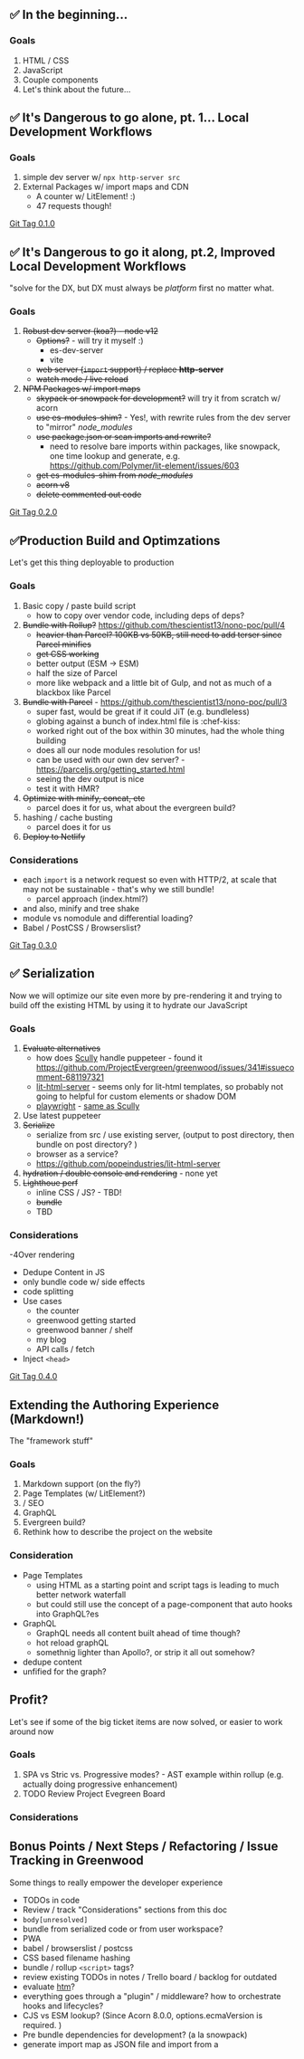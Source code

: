## ✅ In the beginning...

### Goals
1. HTML / CSS
1. JavaScript
1. Couple components
1. Let's think about the future...

## ✅ It's Dangerous to go alone, pt. 1... Local Development Workflows

### Goals
1. simple dev server w/ `npx http-server src`
1. External Packages w/ import maps and CDN
    - A counter w/ LitElement!  :)
    - 47 requests though!

[Git Tag 0.1.0](https://github.com/thescientist13/nono-poc/releases/tag/0.1.0)

## ✅ It's Dangerous to go it along, pt.2, Improved Local Development Workflows
"solve for the DX, but DX must always be _platform_ first no matter what.

### Goals
1. ~~Robust dev server (koa?) - node v12~~
    - ~~Options?~~ - will try it myself :)
      - es-dev-server
      - vite
    - ~~web server (`import` support) / replace **http-server**~~
    - ~~watch mode / live reload~~
1. ~~NPM Packages w/ import maps~~
    - ~~skypack or snowpack for development?~~ will try it from scratch w/ acorn
    - ~~use es-modules-shim?~~ - Yes!, with rewrite rules from the dev server to "mirror" _node_modules_
    - ~~use package.json or scan imports and rewrite?~~
      - need to resolve bare imports within packages, like snowpack, one time lookup and generate, e.g. https://github.com/Polymer/lit-element/issues/603
    - ~~get es-modules-shim from _node_modules_~~
    - ~~acorn v8~~
    - ~~delete commented out code~~

[Git Tag 0.2.0](https://github.com/thescientist13/nono-poc/releases/tag/0.2.0)


## ✅Production Build and Optimzations
Let's get this thing deployable to production

### Goals
1. Basic copy / paste build script
    - how to copy over vendor code, including deps of deps?
1. ~~Bundle with Rollup?~~ https://github.com/thescientist13/nono-poc/pull/4
    - ~~heavier than Parcel?  100KB vs 50KB, still need to add terser since Parcel minifies~~
    - ~~get CSS working~~
    - better output (ESM -> ESM)
    - half the size of Parcel
    - more like webpack and a little bit of Gulp, and not as much of a blackbox like Parcel
1. ~~Bundle with Parcel~~ - https://github.com/thescientist13/nono-poc/pull/3
    - super fast, would be great if it could JiT (e.g. bundleless)
    - globing against a bunch of index.html file is :chef-kiss:
    - worked right out of the box within 30 minutes, had the whole thing building
    - does all our node modules resolution for us!
    - can be used with our own dev server? - https://parceljs.org/getting_started.html
    - seeing the dev output is nice
    - test it with HMR?
1. ~~Optimize with minify, concat, etc~~
    - parcel does it for us, what about the evergreen build?
1. hashing / cache busting
    - parcel does it for us
1. ~~Deploy to Netlify~~

### Considerations
- each `import` is a network request so even with HTTP/2, at scale that may not be sustainable - that's why we still bundle!
  - parcel approach (index.html?)
- and also, minify and tree shake
- module vs nomodule and differential loading?
- Babel / PostCSS / Browserslist?

[Git Tag 0.3.0](https://github.com/thescientist13/nono-poc/releases/tag/0.3.0)

## ✅ Serialization
Now we will optimize our site even more by pre-rendering it and trying to build off the existing HTML by using it to hydrate our JavaScript

### Goals
1. ~~Evaluate alternatives~~
    - how does [Scully](https://github.com/scullyio/scully) handle puppeteer - found it https://github.com/ProjectEvergreen/greenwood/issues/341#issuecomment-681197321
    - [lit-html-server](https://github.com/popeindustries/lit-html-server) - seems only for lit-html templates, so probably not going to helpful for custom elements or shadow DOM
    - [playwright](https://github.com/microsoft/playwright) - [same as Scully](https://playwright.dev/#version=v1.3.0&path=docs%2Fdocker%2FREADME.md&q=)
1. Use latest puppeteer
1. ~~Serialize~~
    - serialize from src / use existing server, (output to post directory, then bundle on post directory? )
    - browser as a service?
    - https://github.com/popeindustries/lit-html-server
1. ~~hydration / double console and rendering~~ - none yet
1. ~~Lighthoue perf~~
    - inline CSS / JS? - TBD!
    - ~~bundle~~ 
    - TBD


### Considerations
-4Over rendering
- Dedupe Content in JS
- only bundle code w/ side effects
- code splitting
- Use cases
  - the counter
  - greenwood getting started
  - greenwood banner / shelf
  - my blog
  - API calls / fetch
- Inject `<head>`

[Git Tag 0.4.0](https://github.com/thescientist13/nono-poc/releases/tag/0.4.0)

## Extending the Authoring Experience (Markdown!)
The "framework stuff"

### Goals
1. Markdown support (on the fly?)
1. Page Templates (w/ LitElement?)
1. <meta> / SEO
1. GraphQL
1. Evergreen build?
1. Rethink how to describe the project on the website

### Consideration
- Page Templates
    - using HTML as a starting point and script tags is leading to much better network waterfall
    - but could still use the concept of a page-component that auto hooks into GraphQL?es
- GraphQL
    - GraphQL needs all content built ahead of time though?
    - hot reload graphQL
    - somethnig lighter than Apollo?, or strip it all out somehow?
- dedupe content
- unfified for the graph?


## Profit?
Let's see if some of the big ticket items are now solved, or easier to work around now

### Goals
1. SPA vs Stric vs. Progressive modes? - AST example within rollup (e.g. actually doing progressive enhancement)
1. TODO Review Project Evegreen Board

### Considerations

## Bonus Points / Next Steps / Refactoring / Issue Tracking in Greenwood
Some things to really empower the developer experience

- TODOs in code
- Review / track "Considerations" sections from this doc
- `body[unresolved]`
- bundle from serialized code or from user workspace?
- PWA
- babel / browserslist / postcss
- CSS based filename hashing
- bundle / rollup `<script>` tags?
- review existing TODOs in notes / Trello board / backlog for outdated
- evaluate [htm](https://github.com/developit/htm)?
- everything goes through a "plugin" / middleware?  how to orchestrate hooks and lifecycles?
- CJS vs ESM lookup? (Since Acorn 8.0.0, options.ecmaVersion is required. )
- Pre bundle dependencies for development? (a la snowpack)
- generate import map as JSON file and import from a <script> tag / path
- serialize during development?  (dev / prod DX parity)
- live reload of Koa server for development
- proxy dev server for API calls
- cache dev server calls, and HMR
- IE11 / Polyfills
- differential loading
- CSS Modules / theming?
- SPA
- SSR
- HTTP/2 for dev server  (streaming dev server?)
- SFC ?  (I guess that's web components already are?)
- Console / debug logging for project
- custom element registry, replace with `export`?
- https://github.com/vitejs/vite#features
- web packaging?
- dev server overlay (with build errors like what would be in the terminal)
- reuse server for serve task
- upgrade to node version v14 to use ESM in the greenwood code?
- TypeScript (in userland)
- import map shim needed (for local dev)?
- Upgrade Puppeteer (5.x)
- outreach / pro bono (contributary?)
- do anything about CEA?
- really need a debug / verbose mode
- no need for .greenwood folder, bundle / serialize in memory?
- canary pipelines / decouple website and project?  (own org?)
- streaming GraphQL, data in / data out as it becomes available / on demand
- streaming build, build / bundle as pages are serialized
- greenwood timestamped cache
- replace JSDOM with something lighter / faster? - does it matter, only used for tests?
- gothub action for puppeteer support?
- ESBuild ?
- additional processors / transforms?  (SCSS, SASS, markdown alternatives like YML?)
- use rehype instead
- use worker threads somehow for CLI processes like serializing?
- inline JS / CSS at build time? - https://developers.google.com/web/tools/puppeteer/articles/ssr
- incremental / differential builds: maybe using GitHub actions + a greenwood api to build a single route / page on demand?
- `body[unresolved]` - https://github.com/thescientist13/nono-poc/pull/5#issuecomment-690810774
- netlify analytics for the website now?
- `npx`
- new URL